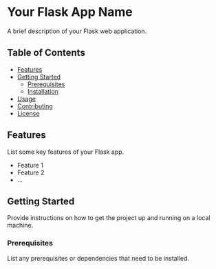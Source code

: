 # Your Flask App Name

A brief description of your Flask web application.

## Table of Contents

- [Features](#features)
- [Getting Started](#getting-started)
  - [Prerequisites](#prerequisites)
  - [Installation](#installation)
- [Usage](#usage)
- [Contributing](#contributing)
- [License](#license)

## Features

List some key features of your Flask app.

- Feature 1
- Feature 2
- ...

## Getting Started

Provide instructions on how to get the project up and running on a local machine.

### Prerequisites

List any prerequisites or dependencies that need to be installed.
